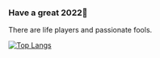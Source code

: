 ### Have a great 2022👋

There are life players and passionate fools.

[![Top Langs](https://github-readme-stats.vercel.app/api/top-langs/?username=pointWu&layout=compact&theme=radical)](https://github.com/anuraghazra/github-readme-stats)

<!--
**PointWu/pointWu** is a ✨ _special_ ✨ repository because its `README.md` (this file) appears on your GitHub profile.

Here are some ideas to get you started:

- 🔭 I’m currently working on ...
- 🌱 I’m currently learning ...
- 👯 I’m looking to collaborate on ...
- 🤔 I’m looking for help with ...
- 💬 Ask me about ...
- 📫 How to reach me: ...
- 😄 Pronouns: ...
- ⚡ Fun fact: ...
-->
